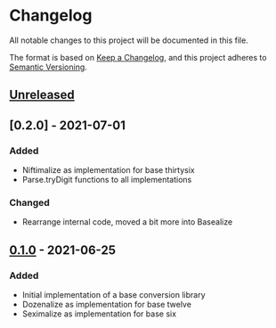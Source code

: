 # Changelog
All notable changes to this project will be documented in this file.

The format is based on [Keep a Changelog](https://keepachangelog.com/en/1.0.0/),
and this project adheres to [Semantic Versioning](https://semver.org/spec/v2.0.0.html).

## [Unreleased]

## [0.2.0] - 2021-07-01
### Added
- Niftimalize as implementation for base thirtysix
- Parse.tryDigit functions to all implementations

### Changed
- Rearrange internal code, moved a bit more into Basealize

## [0.1.0] - 2021-06-25
### Added
- Initial implementation of a base conversion library
- Dozenalize as implementation for base twelve
- Seximalize as implementation for base six

[Unreleased]: https://github.com/NicoVIII/Basealize/compare/v0.1.0...HEAD
<!--[0.0.2]: https://github.com/NicoVIII/Basealize/compare/v0.0.1..v0.0.2-->
[0.1.0]: https://github.com/NicoVIII/Basealize/releases/v0.1.0
